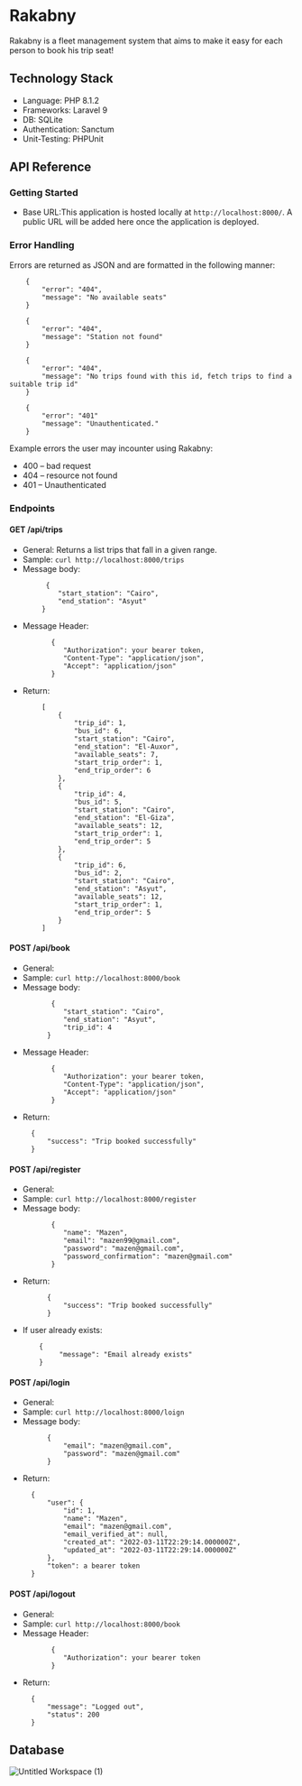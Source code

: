 # Rakabny

Rakabny is a fleet management system that aims to make it easy for each person to book his trip seat!

## Technology Stack
- Language: PHP 8.1.2
- Frameworks: Laravel 9
- DB: SQLite
- Authentication: Sanctum
- Unit-Testing: PHPUnit

## API Reference

### Getting Started

* Base URL:This application is hosted locally at `http://localhost:8000/`. A public URL will be added here once the application is deployed.

### Error Handling

Errors are returned as JSON and are formatted in the following manner:<br>
```
    {
        "error": "404",
        "message": "No available seats"
    }
``` 
```
    {
        "error": "404",
        "message": "Station not found"
    }
```

```
    {
        "error": "404",
        "message": "No trips found with this id, fetch trips to find a suitable trip id"
    }
```
```
    {
        "error": "401"
        "message": "Unauthenticated."
    }
```
Example errors the user may incounter using Rakabny:

* 400 – bad request
* 404 – resource not found
* 401 – Unauthenticated

### Endpoints

#### GET /api/trips

* General: Returns a list trips that fall in a given range.
* Sample: `curl http://localhost:8000/trips`<br>
* Message body:
```
         {
	        "start_station": "Cairo",
	        "end_station": "Asyut"
        } 
```
* Message Header:
  ```
         {
	        "Authorization": your bearer token,
            "Content-Type": "application/json",
            "Accept": "application/json"
         }
  ```
* Return:
```
        [
            {
                "trip_id": 1,
                "bus_id": 6,
                "start_station": "Cairo",
                "end_station": "El-Auxor",
                "available_seats": 7,
                "start_trip_order": 1,
                "end_trip_order": 6
            },
            {
                "trip_id": 4,
                "bus_id": 5,
                "start_station": "Cairo",
                "end_station": "El-Giza",
                "available_seats": 12,
                "start_trip_order": 1,
                "end_trip_order": 5
            },
            {
                "trip_id": 6,
                "bus_id": 2,
                "start_station": "Cairo",
                "end_station": "Asyut",
                "available_seats": 12,
                "start_trip_order": 1,
                "end_trip_order": 5
            }
        ]
```

#### POST /api/book

* General:
* Sample: `curl http://localhost:8000/book`<br>
* Message body:
  ```
         {
	        "start_station": "Cairo",
	        "end_station": "Asyut",
            "trip_id": 4
        }
  ```
* Message Header:
  ```
         {
	        "Authorization": your bearer token,
            "Content-Type": "application/json",
            "Accept": "application/json"
         }
  ```
* Return:
  ```
    {
	    "success": "Trip booked successfully"
    }
   ```

#### POST /api/register

* General:
* Sample: `curl http://localhost:8000/register`<br>
* Message body:
  ```
         {
            "name": "Mazen",
            "email": "mazen99@gmail.com",
            "password": "mazen@gmail.com",
            "password_confirmation": "mazen@gmail.com"
         }
  ```
* Return:
  ```
        {
            "success": "Trip booked successfully"
        }
   ```
 * If user already exists:
   ```
       {
            "message": "Email already exists"
       }
   ```
   
#### POST /api/login

* General:
* Sample: `curl http://localhost:8000/loign`<br>
* Message body:
  ```
        {
            "email": "mazen@gmail.com",
            "password": "mazen@gmail.com"
        }
  ```
* Return:
  ```
    {
        "user": {
            "id": 1,
            "name": "Mazen",
            "email": "mazen@gmail.com",
            "email_verified_at": null,
            "created_at": "2022-03-11T22:29:14.000000Z",
            "updated_at": "2022-03-11T22:29:14.000000Z"
	    },
	    "token": a bearer token
    }
   ```
   
#### POST /api/logout

* General:
* Sample: `curl http://localhost:8000/book`<br>
* Message Header:
  ```
         {
	        "Authorization": your bearer token
         }
  ```
* Return:
  ```
    {
        "message": "Logged out",
        "status": 200
    }
   ```


## Database
![Untitled Workspace (1)](https://user-images.githubusercontent.com/54520113/157956845-f10a1bf3-cc61-4803-b578-fdd85e4adf08.png)
